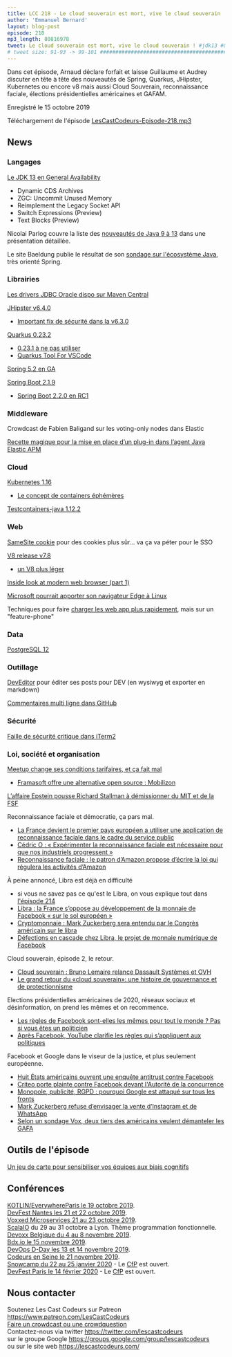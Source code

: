 ```yaml
---
title: LCC 218 - Le cloud souverain est mort, vive le cloud souverain !
author: 'Emmanuel Bernard'
layout: blog-post
episode: 218
mp3_length: 80816978
tweet: Le cloud souverain est mort, vive le cloud souverain ! #jdk13 #Quarkus #Spring #JHipster #Kubernetes #v8 #RecoFaciale #Libra #GAFAM
# tweet size: 91-93 -> 99-101 #######################################################################
---
```

Dans cet épisode, Arnaud déclare forfait et laisse Guillaume et Audrey discuter en tête à tête des nouveautés de Spring, Quarkus, JHipster, Kubernetes ou encore v8 mais aussi Cloud Souverain, reconnaissance faciale, élections présidentielles américaines et GAFAM.

Enregistré le 15 octobre 2019

Téléchargement de l'épisode [LesCastCodeurs-Episode-218.mp3](https://traffic.libsyn.com/lescastcodeurs/LesCastCodeurs-Episode-218.mp3)

## News

### Langages

[Le JDK 13 en General Availability](https://jdk.java.net/13/)  

* Dynamic CDS Archives
* ZGC: Uncommit Unused Memory
* Reimplement the Legacy Socket API
* Switch Expressions (Preview)
* Text Blocks (Preview)

Nicolai Parlog couvre la liste des [nouveautés de Java 9 à 13](https://slides.codefx.org/java-x/#/) dans une présentation détaillée.  

Le site Baeldung publie le résultat de son [sondage sur l'écosystème Java](https://www.baeldung.com/java-in-2019), très orienté Spring.  

### Librairies

[Les drivers JDBC Oracle dispo sur Maven Central](https://medium.com/oracledevs/oracle-jdbc-drivers-on-maven-central-64fcf724d8b)  

[JHipster v6.4.0](https://www.jhipster.tech/2019/10/10/jhipster-release-6.4.0.html)  

* [Important fix de sécurité dans la v6.3.0](https://www.jhipster.tech/2019/09/13/jhipster-release-6.3.0.html)  

[Quarkus 0.23.2](https://quarkus.io/blog/quarkus-0-23-2-released/)  

* [0.23.1 à ne pas utiliser](https://quarkus.io/blog/quarkus-0-23-1-released/)  
* [Quarkus Tool For VSCode](https://quarkus.io/blog/quarkus-developer-joy-for-vs-code/)  

[Spring 5.2 en GA](https://spring.io/blog/2019/09/30/spring-framework-5-2-goes-ga)  

[Spring Boot 2.1.9](https://spring.io/blog/2019/10/02/spring-boot-2-1-9-available-now)  

* [Spring Boot 2.2.0 en RC1](https://spring.io/blog/2019/10/03/spring-boot-2-2-0-rc1-has-been-released)  

### Middleware

Crowdcast de Fabien Baligand sur les voting-only nodes dans Elastic  

[Recette magique pour la mise en place d’un plug-in dans l’agent Java Elastic APM](https://www.elastic.co/fr/blog/a-cookbook-for-contributing-a-plugin-to-the-elastic-apm-java-agent)  

### Cloud

[Kubernetes 1.16](https://kubernetes.io/blog/2019/09/18/kubernetes-1-16-release-announcement/)  

* [Le concept de containers éphémères](https://kubernetes.io/docs/concepts/workloads/pods/ephemeral-containers/)  

[Testcontainers-java 1.12.2](https://github.com/testcontainers/testcontainers-java/releases/tag/1.12.2)  

### Web

[SameSite cookie](https://blog.chromium.org/2019/05/improving-privacy-and-security-on-web.html) pour des cookies plus sûr... va ça va péter pour le SSO  

[V8 release v7.8](https://v8.dev/blog/v8-release-78)  

* [un V8 plus léger](https://v8.dev/blog/v8-lite)  

[Inside look at modern web browser (part 1)](https://developers.google.com/web/updates/2018/09/inside-browser-part1)  

[Microsoft pourrait apporter son navigateur Edge à Linux](https://web.developpez.com/actu/279761/Microsoft-pourrait-apporter-son-navigateur-Edge-a-Linux-il-cherche-a-obtenir-des-commentaires-de-la-part-des-developpeurs-Linux-a-cet-effet/)  

Techniques pour faire [charger les web app plus rapidement](https://web.dev/load-faster-like-proxx/), mais sur un "feature-phone"  

### Data

[PostgreSQL 12](https://www.postgresql.org/about/news/1976/)  

### Outillage

[DevEditor](https://deveditor.dev/) pour éditer ses posts pour DEV (en wysiwyg et exporter en markdown)  

[Commentaires multi ligne dans GitHub](https://twitter.com/github/status/1179101186437324801?s=20)  

### Sécurité

[Faille de sécurité critique dans iTerm2](https://blog.mozilla.org/security/2019/10/09/iterm2-critical-issue-moss-audit/)  

### Loi, société et organisation

[Meetup change ses conditions tarifaires, et ça fait mal](https://www.meetup.com/lp/paymentchanges)  
* [Framasoft offre une alternative open source : Mobilizon](https://framablog.org/2019/05/14/mobilizon-financons-un-outil-pour-sortir-nos-evenements-de-facebook/)  

[L’affaire Epstein pousse Richard Stallman à démissionner du MIT et de la FSF](https://www.numerama.com/politique/548702-laffaire-epstein-pousse-richard-stallman-a-demissionner-du-mit-et-de-la-fsf.html)  

Reconnaissance faciale et démocratie, ça pars mal.

* [La France devient le premier pays européen a utiliser une application de reconnaissance faciale dans le cadre du service public](https://www.sciencesetavenir.fr/high-tech/informatique/obligation-securite-compatibilite-le-point-sur-alicem-le-systeme-de-reconnaissance-faciale-du-ministere-de-l-interieur_138165)  
* [Cédric O : « Expérimenter la reconnaissance faciale est nécessaire pour que nos industriels progressent »](https://www.lemonde.fr/economie/article/2019/10/14/cedric-o-experimenter-la-reconnaissance-faciale-est-necessaire-pour-que-nos-industriels-progressent_6015395_3234.html)  
* [Reconnaissance faciale : le patron d’Amazon propose d’écrire la loi qui régulera les activités d’Amazon](https://www.numerama.com/politique/551175-reconnaissance-faciale-le-patron-damazon-propose-decrire-la-loi-qui-regulera-les-activites-damazon.html)  

À peine annoncé, Libra est déjà en difficulté

* si vous ne savez pas ce qu'est le Libra, on vous explique tout dans [l'épisode 214](https://lescastcodeurs.com/2019/07/09/lcc-214-l-edition-barbecue/)  
* [Libra : la France s’oppose au développement de la monnaie de Facebook « sur le sol européen »](https://www.lemonde.fr/pixels/article/2019/09/12/libra-la-france-s-oppose-au-developpement-de-la-monnaie-de-facebook-sur-le-sol-europeen_5509553_4408996.html)  
* [Cryptomonnaie : Mark Zuckerberg sera entendu par le Congrès américain sur le libra](https://www.lemonde.fr/pixels/article/2019/10/09/cryptomonnaie-mark-zuckerberg-sera-entendu-par-le-congres-americain-sur-le-libra_6014871_4408996.html)  
* [Défections en cascade chez Libra, le projet de monnaie numérique de Facebook](https://www.lemonde.fr/economie/article/2019/10/12/defections-en-cascade-chez-libra-le-projet-de-monnaie-numerique-de-facebook_6015214_3234.html)  

Cloud souverain, épisode 2, le retour.

* [Cloud souverain : Bruno Lemaire relance Dassault Systèmes et OVH](https://www.silicon.fr/cloud-souverain-bruno-lemaire-relance-dassault-systemes-et-ovh-262679.html)  
* [Le grand retour du «cloud souverain»: une histoire de gouvernance et de protectionnisme](https://www.frenchweb.fr/le-grand-retour-du-cloud-souverain-une-histoire-de-gouvernance-et-de-protectionnisme/376626)  

Elections présidentielles américaines de 2020, réseaux sociaux et désinformation, on prend les mêmes et on recommence.

* [Les règles de Facebook sont-elles les mêmes pour tout le monde ? Pas si vous êtes un politicien](https://www.lemonde.fr/pixels/article/2019/09/25/facebook-les-messages-de-politiciens-violant-ses-regles-resteront-tout-de-meme-en-ligne_6013018_4408996.html)  
* [Après Facebook, YouTube clarifie les règles qui s’appliquent aux politiques](https://www.lemonde.fr/pixels/article/2019/09/27/apres-facebook-youtube-clarifie-les-regles-qui-s-appliquent-aux-politiciens_6013290_4408996.html?utm_medium=Social&utm_source=Twitter#Echobox=1569584773)  

Facebook et Google dans le viseur de la justice, et plus seulement européenne.  

* [Huit États américains ouvrent une enquête antitrust contre Facebook](https://www.lemonde.fr/pixels/article/2019/09/06/huit-etats-americains-ouvrent-une-enquete-antitrust-contre-facebook_5507300_4408996.html)  
* [Criteo porte plainte contre Facebook devant l'Autorité de la concurrence](https://www.lesechos.fr/tech-medias/hightech/criteo-porte-plainte-contre-facebook-devant-lautorite-de-la-concurrence-1136419)  
* [Monopole, publicité, RGPD : pourquoi Google est attaqué sur tous les fronts](https://usbeketrica.com/article/publicite-monopole-rgpd-pourquoi-google-attaque-tous-les-fronts)  
* [Mark Zuckerberg refuse d’envisager la vente d’Instagram et de WhatsApp](https://www.lemonde.fr/pixels/article/2019/09/20/facebook-mark-zuckerberg-refuse-de-vendre-instagram-et-whatsapp_6012356_4408996.html)  
* [Selon un sondage Vox, deux tiers des américains veulent démanteler les GAFA](https://www.vox.com/policy-and-politics/2019/9/18/20870938/break-up-big-tech-google-facebook-amazon-poll)  

## Outils de l'épisode

[Un jeu de carte pour sensibiliser vos équipes aux biais cognitifs](https://stephaniewalter.design/fr/blog/a-la-decouverte-des-biais-cognitifs-le-jeu-de-52-cartes/)  

## Conférences

[KOTLIN/EverywhereParis le 19 octobre 2019](https://everywhere.kotlin.paris/#/).  
[DevFest Nantes les 21 et 22 octobre 2019](https://devfest.gdgnantes.com/).  
[Voxxed Microservices 21 au 23 octobre 2019](https://voxxeddays.com/microservices/).  
[ScalaIO](https://scala.io/) du 29 au 31 octobre a Lyon. Thème programmation fonctionnelle.  
[Devoxx Belgique du 4 au 8 novembre 2019](https://devoxx.be/).  
[Bdx.io le 15 novembre 2019](https://www.bdx.io/#/home).  
[DevOps D-Day les 13 et 14 novembre 2019](http://2019.devops-dday.com/).  
[Codeurs en Seine le 21 novembre 2019](https://www.codeursenseine.com/2019/).  
[Snowcamp du 22 au 25 janvier 2020](https://snowcamp.io/fr/) - Le [CfP](https://snowcamp.io/fr/#program) est ouvert.  
[DevFest Paris le 14 février 2020](https://devfest.gdgparis.com/) - Le [CfP](https://conference-hall.io/public/event/ODBtjOW9rpElZKnhzuXF) est ouvert.    

## Nous contacter

Soutenez Les Cast Codeurs sur Patreon <https://www.patreon.com/LesCastCodeurs>  
[Faire un crowdcast ou une crowdquestion](https://lescastcodeurs.com/crowdcasting/)  
Contactez-nous via twitter <https://twitter.com/lescastcodeurs>  
sur le groupe Google <https://groups.google.com/group/lescastcodeurs>  
ou sur le site web <https://lescastcodeurs.com/>
